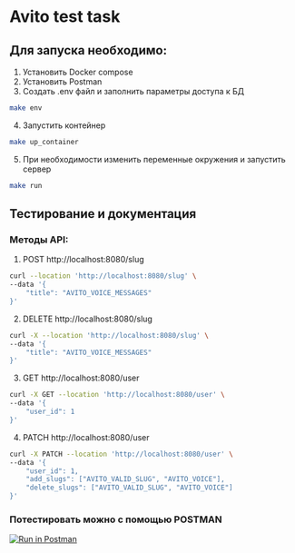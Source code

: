 # Avito test task

## Для запуска необходимо:
1. Установить Docker compose
2. Установить Postman
3. Создать .env файл и заполнить параметры доступа к БД
```bash
make env
```
4. Запустить контейнер
```bash
make up_container
```
5. При необходимости изменить переменные окружения и запустить сервер
```bash
make run
```

## Тестирование и документация

### Методы API:
1. POST http://localhost:8080/slug

```bash
curl --location 'http://localhost:8080/slug' \
--data '{
    "title": "AVITO_VOICE_MESSAGES"
}'

```

2. DELETE http://localhost:8080/slug

```bash
curl -X --location 'http://localhost:8080/slug' \
--data '{
    "title": "AVITO_VOICE_MESSAGES"
}'

```

3. GET http://localhost:8080/user

```bash
curl -X GET --location 'http://localhost:8080/user' \
--data '{
    "user_id": 1
}'

```

4. PATCH http://localhost:8080/user

```bash
curl -X PATCH --location 'http://localhost:8080/user' \
--data '{
    "user_id": 1,
    "add_slugs": ["AVITO_VALID_SLUG", "AVITO_VOICE"],
    "delete_slugs": ["AVITO_VALID_SLUG", "AVITO_VOICE"]
}'

```
### Потестировать можно с помощью POSTMAN

[![Run in Postman](https://run.pstmn.io/button.svg)](https://www.postman.com/lunar-module-explorer-62645013/workspace/kanumone/overview)
